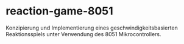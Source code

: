 # reaction-game-8051
Konzipierung und Implementierung eines geschwindigkeitsbasierten Reaktionsspiels unter Verwendung des 8051 Mikrocontrollers.
